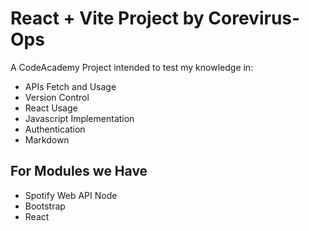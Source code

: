 # React + Vite Project by Corevirus-Ops

A CodeAcademy Project intended to test my knowledge in:
* APIs Fetch and Usage
* Version Control
* React Usage
* Javascript Implementation
* Authentication
* Markdown

## For Modules we Have
* Spotify Web API Node
* Bootstrap
* React

